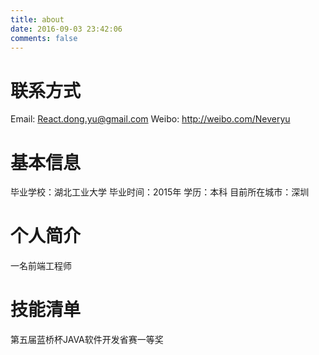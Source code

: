 ```yaml
---
title: about
date: 2016-09-03 23:42:06
comments: false
---
```


# 联系方式
Email: React.dong.yu@gmail.com
Weibo: http://weibo.com/Neveryu

# 基本信息
毕业学校：湖北工业大学
毕业时间：2015年
学历：本科
目前所在城市：深圳

# 个人简介
一名前端工程师

<!--
两年JAVA经验，之前一直做JAVA项目的开发
目前为HTML5前端工程师，擅长PC端以及移动端页面开发。
喜欢javascript语言和相关组件以及vue.js、node.js、mongoDB等后端、数据库技术。
-->
<!--
# 技能清单
后端语言：Java/Node/PHP
前端框架：zepto/jQuery/jQuery EasyUI/Bootstrap/AngularJS/
前端工具：sass/compass/impressjs/hexo/requirejs/seajs
数据库相关：MySQL/SQL Server/Redis/
版本管理、文档和自动化部署工具：Svn/Git/Grunt/Gulp
 单元测试：PHPUnit/SimpleTest/Qunit 
Web框架：ThinkPHP/Spring MVC/CodeIgniter

-->

# 技能清单
第五届蓝桥杯JAVA软件开发省赛一等奖